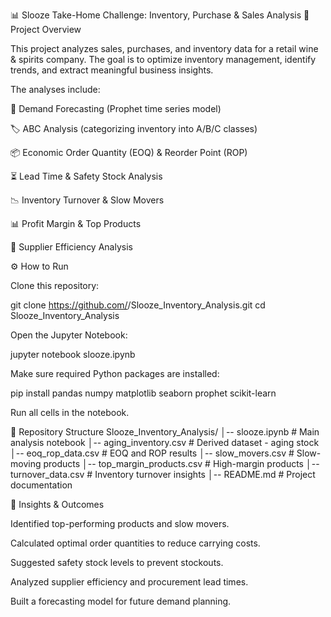 📊 Slooze Take-Home Challenge: Inventory, Purchase & Sales Analysis
📝 Project Overview

This project analyzes sales, purchases, and inventory data for a retail wine & spirits company.
The goal is to optimize inventory management, identify trends, and extract meaningful business insights.

The analyses include:

🔮 Demand Forecasting (Prophet time series model)

🏷️ ABC Analysis (categorizing inventory into A/B/C classes)

📦 Economic Order Quantity (EOQ) & Reorder Point (ROP)

⏳ Lead Time & Safety Stock Analysis

📉 Inventory Turnover & Slow Movers

📊 Profit Margin & Top Products

🚚 Supplier Efficiency Analysis

⚙️ How to Run

Clone this repository:

git clone https://github.com/<your-username>/Slooze_Inventory_Analysis.git
cd Slooze_Inventory_Analysis


Open the Jupyter Notebook:

jupyter notebook slooze.ipynb


Make sure required Python packages are installed:

pip install pandas numpy matplotlib seaborn prophet scikit-learn


Run all cells in the notebook.

📂 Repository Structure
Slooze_Inventory_Analysis/
│-- slooze.ipynb          # Main analysis notebook
│-- aging_inventory.csv   # Derived dataset - aging stock
│-- eoq_rop_data.csv      # EOQ and ROP results
│-- slow_movers.csv       # Slow-moving products
│-- top_margin_products.csv # High-margin products
│-- turnover_data.csv     # Inventory turnover insights
│-- README.md             # Project documentation

🚀 Insights & Outcomes

Identified top-performing products and slow movers.

Calculated optimal order quantities to reduce carrying costs.

Suggested safety stock levels to prevent stockouts.

Analyzed supplier efficiency and procurement lead times.

Built a forecasting model for future demand planning.
